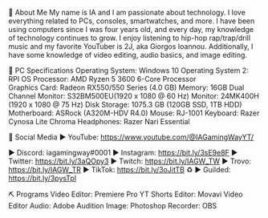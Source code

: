 📝 About Me
My name is IA and I am passionate about technology. I love everything related to PCs, consoles, smartwatches, and more. I have been using computers since I was four years old, and every day, my knowledge of technology continues to grow. I enjoy listening to hip-hop rap/trap/drill music and my favorite YouTuber is 2J, aka Giorgos Ioannou. Additionally, I have some knowledge of video editing, audio basics, and image editing.

📱 PC Specifications
Operating System: Windows 10
Operating System 2: RPI OS
Processor: AMD Ryzen 5 3600 6-Core Processor              
Graphics Card: Radeon RX550/550 Series (4.0 GB)
Memory: 16GB Dual Channel
Monitor: S32BM500EU(1920 x 1080 @ 60 Hz)
Monitor: 24MK400H (1920 x 1080 @ 75 Hz)
Disk Storage: 1075.3 GB (120GB SSD, 1TB HDD)
Motherboard: ASRock (A320M-HDV R4.0)
Mouse: RJ-1001
Keyboard: Razer Cynosa Lite Chroma
Headphones: Razer Nari Essential

📱 Social Media
► YouTube: https://www.youtube.com/@IAGamingWayYT/

► Discord: iagamingway#0001
► Instagram: https://bit.ly/3sE9e8F
► Twitter: https://bit.ly/3aQOpy3
► Twitch: https://bit.ly/IAGW_TW
► Trovo: https://bit.ly/IAGW_TR
► TikTok: https://bit.ly/3oJitTB ♻
► Guilded: https://bit.ly/3pysTpl

⛏ Programs
Video Editor: Premiere Pro
YT Shorts Editor: Movavi Video Editor
Audio: Adobe Audition
Image: Photoshop
Recorder: OBS
